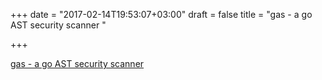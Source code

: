 +++
date = "2017-02-14T19:53:07+03:00"
draft = false
title = "gas - a go AST security scanner "

+++

<p><a href="https://github.com/GoASTScanner/gas">gas - a go AST security scanner </a></p>
